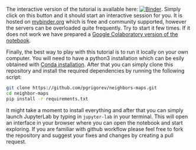 The interactive version of the tutorial is available here: [![Binder](https://mybinder.org/badge_logo.svg)](https://mybinder.org/v2/gh/pgrigorev/neighbors-maps.git/HEAD?labpath=tutorials%2Fdefect_detection.ipynb). Simply click on this button and it should start an interactive session for you. It is hosted on [mybinder.org](https://mybinder.readthedocs.io/en/latest/) which is free and community supported, however the servers can be overloaded quite frequently. Try to start it few times. If it does not work we have prepared a [Google Colaboratory version of the notebook](https://colab.research.google.com/drive/1ZKkeJkIgLbMEZOrx0obaUL_kHHLkQyp2?usp=sharing). 

Finally, the best way to play with this tutorial is to run it locally on your own computer. You will need to have a python3 installation which can be esily obtained with [Conda installation](https://conda.io/projects/conda/en/latest/user-guide/install/index.html#regular-installation). After that you can simply clone this repository and install the required dependencies by running the following script:

```bash
git clone https://github.com/pgrigorev/neighbors-maps.git
cd neighbor-maps
pip install -r requirements.txt
```  

It might take a moment to install everything and after that you can simply launch JupyterLab by typing in `jupyter-lab` in your terminal. This will open an interface in your browser where you can open the notebook and start exploring. If you are familiar with github workflow please feel free to fork the repository and suggest your fixes and changes by creating a pull request.